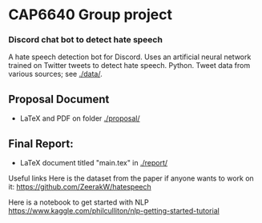 # CAP6640 Group project

### Discord chat bot to detect hate speech

A hate speech detection bot for Discord. Uses an artificial neural network trained on Twitter tweets to detect hate speech. Python. Tweet data from various sources; see [./data/](./data/).
 
## Proposal Document

- LaTeX and PDF on folder [./proposal/](./proposal/)

## Final Report:

- LaTeX document titled "main.tex" in [./report/](./report/)

Useful links
Here is the dataset from the paper if anyone wants to work on it: https://github.com/ZeerakW/hatespeech

Here is a notebook to get started with NLP https://www.kaggle.com/philculliton/nlp-getting-started-tutorial
